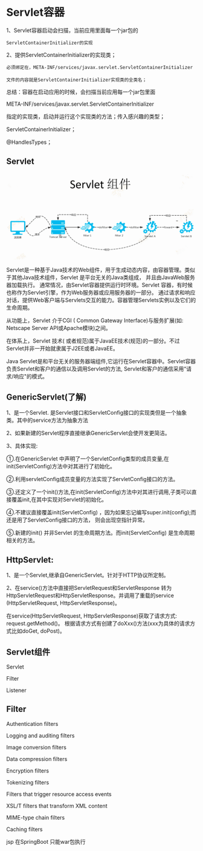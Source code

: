 # Servlet容器

1、Servlet容器启动会扫描，当前应用里面每一个jar包的

	ServletContainerInitializer的实现
	
2、提供ServletContainerInitializer的实现类；

	必须绑定在，META-INF/services/javax.servlet.ServletContainerInitializer
	
	文件的内容就是ServletContainerInitializer实现类的全类名；

总结：容器在启动应用的时候，会扫描当前应用每一个jar包里面

META-INF/services/javax.servlet.ServletContainerInitializer

指定的实现类，启动并运行这个实现类的方法；传入感兴趣的类型；


ServletContainerInitializer；

@HandlesTypes；

## Servlet

![Servlet](/img/44.png) 

Servlet是一种基于Java技术的Web组件，用于生成动态内容，由容器管理。类似于其他Java技术组件，Servlet 是平台无关的Java类组成，
并且由JavaWeb服务器加载执行。
通常情况，由Servlet容器提供运行时环境。Servlet 容器，有时候也称作为Servlet引擎，作为Web服务器或应用服务器的一部分。
通过请求和响应对话，提供Web客户端与Servlets交互的能力。容器管理Servlets实例以及它们的生命周期。


从功能上，Servlet 介于CGI ( Common Gateway Interface)与服务扩展(如: Netscape Server API或Apache模块)之间。

在体系上，Servlet 技术( 或者规范)属于JavaEE技术(规范)的一部分。不过Servlet并非一开始就隶属于J2EE或者JavaEE。

Java Servlet是和平台无关的服务器端组件,它运行在Servlet容器中。Servlet容器负责Servlet和客户的通信以及调用Servlet的方法, 
Servlet和客户的通信采用“请求/响应"的模式。

##  GenericServlet(了解)
   
1、是一个Servlet. 是Servlet接口和ServletConfig接口的实现类但是一个抽象类。其中的service方法为抽象方法

2、如果新建的Servlet程序直接继承GenericServlet会使开发更简洁。

3、具体实现:

①.在GenericServlet 中声明了一个ServletConfig类型的成员变量,在init(ServletConfig)方法中对其进行了初始化。

②.利用servletConfig成员变量的方法实现了ServletConfig接口的方法。

③.还定义了一个init()方法,在init(ServletConfig)方法中对其进行调用,子类可以直接覆盖init,在其中实现对Servlet的初始化。

④.不建议直接覆盖init(ServletConfig) ，因为如果忘记编写super.init(config);而还是用了ServletConfig接口的方法，
则会出现空指针异常。

⑤.新建的init() 并非Servlet 的生命周期方法。而init(ServletConfig) 是生命周期相关的方法。

##  HttpServlet:
   
1、是一个Servlet,继承自GenericServlet。针对于HTTP协议所定制。

2、在service()方法中直接把ServletRequest和ServletResponse 转为HttpServletRequest和HttpServletResponse。并调用了重载的service
(HttpServletRequest, HttpServletResponse)。

在service(HttpServletRequest, HttpServletResponse)获取了请求方式: request.getMethod()。
根据请求方式有创建了doXxx()方法(xxx为具体的请求方式比如doGet, doPost)。


## Servlet组件

Servlet

Filter

Listener

## Filter

Authentication filters 

Logging and auditing filters

Image conversion filters

Data compression filters

Encryption filters

Tokenizing filters

Filters that trigger resource access events

XSL/T filters that transform XML content
 
MIME-type chain filters
 
Caching filters


jsp 在SpringBoot 只能war包执行


